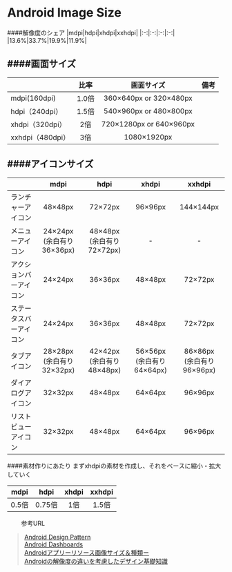 Android Image Size
===

####解像度のシェア
|mdpi|hdpi|xhdpi|xxhdpi|
|:-:|:-:|:-:|:-:|
|13.6%|33.7%|19.9%|11.9%|


####画面サイズ
---

| | 比率 | 画面サイズ |備考|
|:--|:-:|:-:|:-:
| mdpi(160dpi)|1.0倍|360×640px or 320×480px|
| hdpi（240dpi）|1.5倍|540×960px or 480×800px|
| xhdpi（320dpi）|2倍|720×1280px or 640×960px|
| xxhdpi（480dpi）|3倍|1080×1920px|

####アイコンサイズ
---

| | mdpi | hdpi | xhdpi | xxhdpi |
|:--|:-:|:-:|:-:|:-:
|ランチャーアイコン|48×48px|72×72px|96×96px|144×144px|
|メニューアイコン|24×24px<br>(余白有り36×36px)|48×48px<br>(余白有り72×72px)|-|-|
|アクションバーアイコン|24×24px|36×36px|48×48px|72×72px|
|ステータスバーアイコン|24×24px|36×36px|48×48px|72×72px|
|タブアイコン|28×28px<br>(余白有り32×32px)|42×42px<br>(余白有り48×48px)|56×56px<br>(余白有り64×64px)|86×86px<br>(余白有り96×96px)|
|ダイアログアイコン|32×32px|48×48px|64×64px|96×96px|
|リストビューアイコン|32×32px|48×48px|64×64px|96×96px|


####素材作りにあたり
まずxhdpiの素材を作成し、それをベースに縮小・拡大していく

|mdpi|hdpi|xhdpi|xxhdpi|
|:-:|:-:|:-:|:-:|
|0.5倍|0.75倍|1倍|1.5倍|
　　
参考URL
> [Android Design Pattern](http://android-design.teamegg.co.jp/)<br>
>[Android Dashboards](http://developer.android.com/about/dashboards/index.html)<br>
>[Androidアプリーリソース画像サイズ＆種類ー](http://spdesign.exblog.jp/19798730/)<br>
>[Androidの解像度の違いを考慮したデザイン基礎知識](http://sousaku-memo.net/php-system/689)<br>
